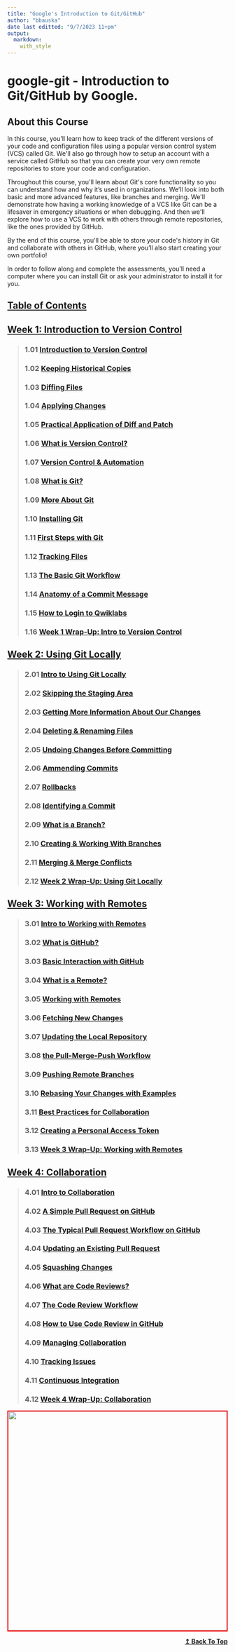 ```yaml
---
title: "Google's Introduction to Git/GitHub"
author: "bbauska"
date last editted: "9/7/2023 11+pm"
output: 
  markdown:
    with_style
---
```

# google-git - Introduction to Git/GitHub by Google.
## About this Course
In this course, you’ll learn how to keep track of the different versions of your code and configuration files using a popular version control system (VCS) called Git. We'll also go through how to setup an account with a service called GitHub so that you can create your very own remote repositories to store your code and configuration. 

Throughout this course, you'll learn about Git's core functionality so you can understand how and why it’s used in organizations. We’ll look into both basic and more advanced features, like branches and merging. We'll demonstrate how having a working knowledge of a VCS like Git can be a lifesaver in emergency situations or when debugging. And then we'll explore how to use a VCS to work with others through remote repositories, like the ones provided by GitHub.

By the end of this course, you'll be able to store your code's history in Git and collaborate with others in GitHub, where you’ll also start creating your own portfolio! 

In order to follow along and complete the assessments, you’ll need a computer where you can install Git or ask your administrator to install it for you.

<h2><a href="#table-of-contents">Table of Contents</a></h2>

## [**Week 1: Introduction to Version Control**](#ch1)
>### 1.01 [**Introduction to Version Control**](#ch1-01)
>### 1.02 [**Keeping Historical Copies**](#ch1-02)
>### 1.03 [**Diffing Files**](#ch1-03)
>### 1.04 [**Applying Changes**](#ch1-04)
>### 1.05 [**Practical Application of Diff and Patch**](#ch1-05)
>### 1.06 [**What is Version Control?**](#ch1-06)
>### 1.07 [**Version Control &amp; Automation**](#ch1-07)
>### 1.08 [**What is Git?**](#ch1-08)
>### 1.09 [**More About Git**](#ch1-09)
>### 1.10 [**Installing Git**](#ch1-10)
>### 1.11 [**First Steps with Git**](#ch1-11)
>### 1.12 [**Tracking Files**](#ch1-12)
>### 1.13 [**The Basic Git Workflow**](#ch1-13)
>### 1.14 [**Anatomy of a Commit Message**](#ch1-14)
>### 1.15 [**How to Login to Qwiklabs**](#ch1-15)
>### 1.16 [**Week 1 Wrap-Up: Intro to Version Control**](#ch1-16)

## [**Week 2: Using Git Locally**](#ch2)
>### 2.01 [**Intro to Using Git Locally**](#ch2-01)
>### 2.02 [**Skipping the Staging Area**](#ch2-02)
>### 2.03 [**Getting More Information About Our Changes**](#ch2-03)
>### 2.04 [**Deleting &amp; Renaming Files**](#ch2-04)
>### 2.05 [**Undoing Changes Before Committing**](#ch2-05)
>### 2.06 [**Ammending Commits**](#ch2-06)
>### 2.07 [**Rollbacks**](#ch2-07)
>### 2.08 [**Identifying a Commit**](#ch2-08)
>### 2.09 [**What is a Branch?**](#ch2-09)
>### 2.10 [**Creating &amp; Working With Branches**](#ch2-10)
>### 2.11 [**Merging &amp; Merge Conflicts**](#ch2-11)
>### 2.12 [**Week 2 Wrap-Up: Using Git Locally**](#ch2-12)

## [**Week 3: Working with Remotes**](#ch3)
>### 3.01 [**Intro to Working with Remotes**](#ch3-01)
>### 3.02 [**What is GitHub?**](#ch3-02)
>### 3.03 [**Basic Interaction with GitHub**](#ch3-03)
>### 3.04 [**What is a Remote?**](#ch3-04)
>### 3.05 [**Working with Remotes**](#ch3-05)
>### 3.06 [**Fetching New Changes**](#ch3-06)
>### 3.07 [**Updating the Local Repository**](#ch3-07)
>### 3.08 [**the Pull-Merge-Push Workflow**](#ch3-08)
>### 3.09 [**Pushing Remote Branches**](#ch3-09)
>### 3.10 [**Rebasing Your Changes with Examples**](#ch3-10)
>### 3.11 [**Best Practices for Collaboration**](#ch3-11)
>### 3.12 [**Creating a Personal Access Token**](#ch3-12)
>### 3.13 [**Week 3 Wrap-Up: Working with Remotes**](#ch3-13)

## [**Week 4: Collaboration**](#ch4)
>### 4.01 [**Intro to Collaboration**](#ch4-01)
>### 4.02 [**A Simple Pull Request on GitHub**](#ch4-02)
>### 4.03 [**The Typical Pull Request Workflow on GitHub**](#ch4-03)
>### 4.04 [**Updating an Existing Pull Request**](#ch4-04)
>### 4.05 [**Squashing Changes**](#ch4-05)
>### 4.06 [**What are Code Reviews?**](#ch4-06)
>### 4.07 [**The Code Review Workflow**](#ch4-07)
>### 4.08 [**How to Use Code Review in GitHub**](#ch4-08)
>### 4.09 [**Managing Collaboration**](#ch4-09)
>### 4.10 [**Tracking Issues**](#ch4-10)
>### 4.11 [**Continuous Integration**](#ch4-11)
>### 4.12 [**Week 4 Wrap-Up: Collaboration**](#ch4-12)


<!--~~~~~~~~~~~~~~~~~~~~~~~~~~~~~~~~~~~~~~~~~~~~~~~~~~~~~~~~~~~~~~~~~~~~~~~~~~~~~~~~~~~~~~~~~~~~-->
<!--~~~~~~~~~~~~~~~~~~~~~~~~~~~ 01. (##) ~~~~~~~~~~~~~~~~~~~~~~~~~~~~-->
<!--~~~~~~~~~~~~~~~~~~~~~~~~~~~~~~~~~~~~~~~~~~~~~~~~~~~~~~~~~~~~~~~~~~~~~~~~~~~~~~~~~~~~~~~~~~~~-->
<p align="center">
  <img src="./assets/images/image001.webp" 
  alt="" 
  style="border: 2px solid  red;" 
  width="500" />

<div align="right">
  <b><a href="#table-of-contents">↥ Back To Top</a></b>
</div>
